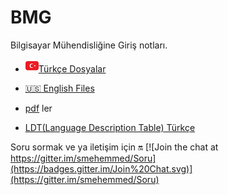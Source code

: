 # BMG
Bilgisayar Mühendisliğine Giriş notları.

* ![](/img/tr.png)[Türkçe Dosyalar](/doc/tr/)
* [:us: English Files](/doc/en/)

* [pdf](https://github.com/PAU-Projects/BMG/blob/master/doc/) ler
* [LDT(Language Description Table) Türkçe](https://github.com/PAU-Projects/BMG/blob/master/doc/tr/LDT_tr.md)

Soru sormak ve ya iletişim için :on: [![Join the chat at https://gitter.im/smehemmed/Soru](https://badges.gitter.im/Join%20Chat.svg)](https://gitter.im/smehemmed/Soru)
